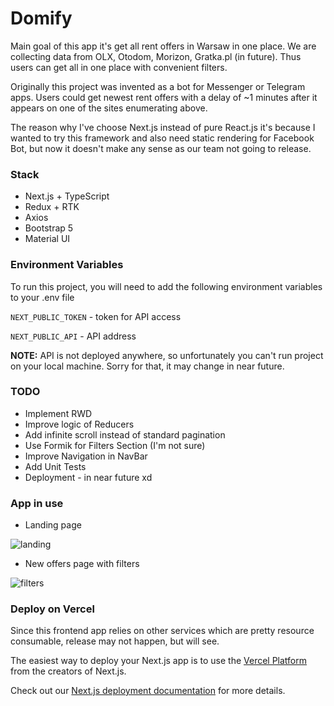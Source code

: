 # Domify
 
Main goal of this app it's get all rent offers in Warsaw in one place. We are collecting data from OLX, Otodom, Morizon, Gratka.pl (in future). Thus users can get all in one place with convenient filters.
 
Originally this project was invented as a bot for Messenger or Telegram apps. Users could get newest rent offers with a delay of ~1 minutes after it appears on one of the sites enumerating above.

The reason why I've choose Next.js instead of pure React.js it's because I wanted to try this framework and also need static rendering for Facebook Bot, but now it doesn't make any sense as our team not going to release.

### Stack
- Next.js + TypeScript
- Redux + RTK
- Axios
- Bootstrap 5
- Material UI
 
 
### Environment Variables
 
To run this project, you will need to add the following environment variables to your .env file
 
`NEXT_PUBLIC_TOKEN` - token for API access
 
`NEXT_PUBLIC_API` - API address
 
**NOTE:** API is not deployed anywhere, so unfortunately you can't run project on your local machine. Sorry for that, it may change in near future.
 
### TODO
- Implement RWD
- Improve logic of Reducers
- Add infinite scroll instead of standard pagination
- Use Formik for Filters Section (I'm not sure)
- Improve Navigation in NavBar
- Add Unit Tests
- Deployment - in near future xd
 
### App in use
- Landing page

![landing](https://user-images.githubusercontent.com/41344500/199254078-9dcf1b68-c60a-49ce-b9d4-fe97cad86e1c.gif)

- New offers page with filters

![filters](https://user-images.githubusercontent.com/41344500/199253714-1110e35e-abf7-4513-a67f-5f151f141e73.gif)


### Deploy on Vercel

Since this frontend app relies on other services which are pretty resource consumable, release may not happen, but will see.

The easiest way to deploy your Next.js app is to use the [Vercel Platform](https://vercel.com/new?utm_medium=default-template&filter=next.js&utm_source=create-next-app&utm_campaign=create-next-app-readme) from the creators of Next.js.

Check out our [Next.js deployment documentation](https://nextjs.org/docs/deployment) for more details.

